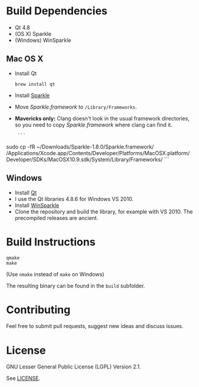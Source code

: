 # Build Dependencies

* Qt 4.8
* (OS X) Sparkle
* (Windows) WinSparkle

## Mac OS X

* Install Qt
  ```
  brew install qt
  ```

* Install [Sparkle](http://sparkle.andymatuschak.org/) 
 * Move _Sparkle.framework_ to ``/Library/Frameworks``.
 * **Mavericks only:** Clang doesn't look in the usual framework directories, so you need to copy _Sparkle.framework_ where clang can find it.
 
        ```
sudo cp -fR ~/Downloads/Sparkle-1.8.0/Sparkle.framework/  
/Applications/Xcode.app/Contents/Developer/Platforms/MacOSX.platform/Developer/SDKs/MacOSX10.9.sdk/System/Library/Frameworks/
        ```

## Windows

* Install [Qt](http://qt-project.org/downloads) 
 * I use the Qt libraries 4.8.6 for Windows VS 2010.
* Install [WinSparkle](https://github.com/vslavik/winsparkle) 
 * Clone the repository and build the library, for example with VS 2010. The precompiled releases are ancient.

# Build Instructions

```
qmake
make
```

(Use ``nmake`` instead of ``make`` on Windows)

The resulting binary can be found in the ``build`` subfolder.

# Contributing

Feel free to submit pull requests, suggest new ideas and discuss issues.

# License

GNU Lesser General Public License (LGPL) Version 2.1.

See [LICENSE](LICENSE).
